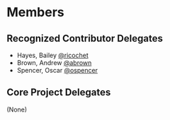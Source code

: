 # Members

## Recognized Contributor Delegates

* Hayes, Bailey [@ricochet](https://github.com/ricochet)
* Brown, Andrew [@abrown](https://github.com/abrown)
* Spencer, Oscar [@ospencer](https://github.com/ospencer)

## Core Project Delegates

(None)
